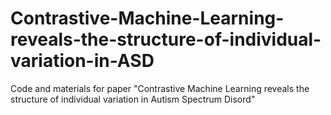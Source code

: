 # Contrastive-Machine-Learning-reveals-the-structure-of-individual-variation-in-ASD
Code and materials for paper "Contrastive Machine Learning reveals the structure of individual variation in Autism Spectrum Disord"
